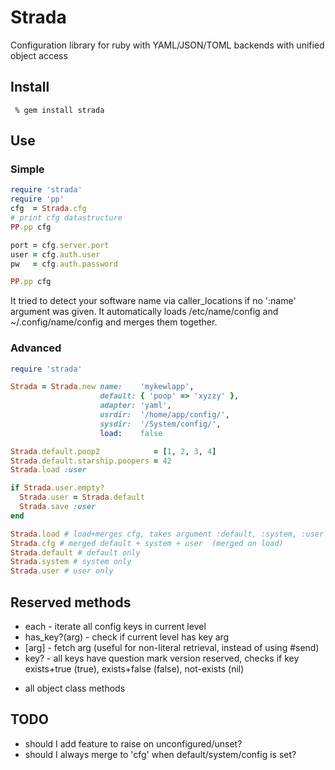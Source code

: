 # Strada

Configuration library for ruby with YAML/JSON/TOML backends with unified object access

## Install

```shell
 % gem install strada
```

## Use

### Simple

```ruby
require 'strada'
require 'pp'
cfg  = Strada.cfg
# print cfg datastructure
PP.pp cfg

port = cfg.server.port
user = cfg.auth.user
pw   = cfg.auth.password

PP.pp cfg
```

It tried to detect your software name via caller_locations if no ':name'
argument was given.
It automatically loads /etc/name/config and ~/.config/name/config and merges
them together.

### Advanced

```ruby
require 'strada'

Strada = Strada.new name:    'mykewlapp',
                    default: { 'poop' => 'xyzzy' },
                    adapter: 'yaml',
                    usrdir:  '/home/app/config/',
                    sysdir:  '/System/config/',
                    load:    false

Strada.default.poop2            = [1, 2, 3, 4]
Strada.default.starship.poopers = 42
Strada.load :user

if Strada.user.empty?
  Strada.user = Strada.default
  Strada.save :user
end

Strada.load # load+merges cfg, takes argument :default, :system, :user
Strada.cfg # merged default + system + user  (merged on load)
Strada.default # default only
Strada.system # system only
Strada.user # user only
```

## Reserved methods

* each - iterate all config keys in current level
* has_key?(arg)  - check if current level has key arg
* [arg]          - fetch arg (useful for non-literal retrieval, instead of using #send)
* key? - all keys have question mark version reserved, checks if key exists+true (true), exists+false (false),
  not-exists (nil)

+ all object class methods

## TODO

* should I add feature to raise on unconfigured/unset?
* should I always merge to 'cfg' when default/system/config is set?
  
